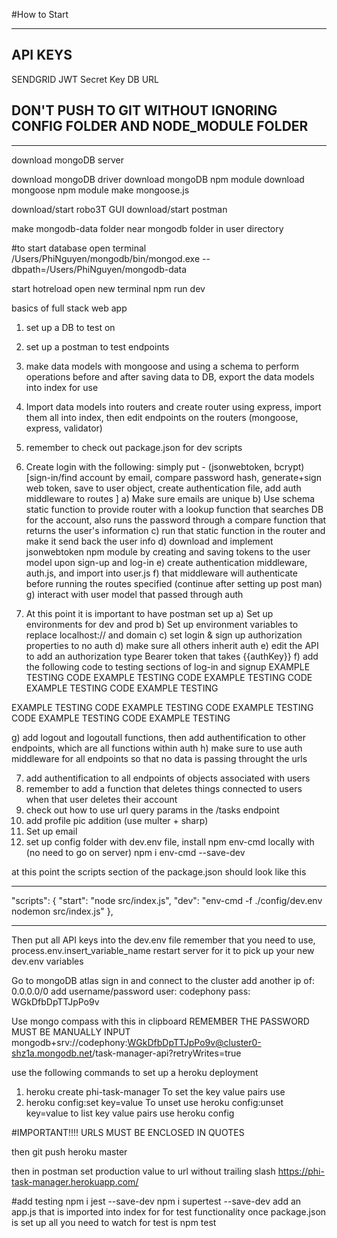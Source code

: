 #How to Start

**********************************************
API KEYS
--------------
SENDGRID
JWT Secret Key
DB URL

DON'T PUSH TO GIT WITHOUT IGNORING CONFIG FOLDER AND NODE_MODULE FOLDER
--------------
**********************************************

download mongoDB server

download mongoDB driver
download mongoDB npm module
download mongoose npm module
make mongoose.js
<!-- const mongoose = require('mongoose')

mongoose.connect('mongodb://127.0.0.1:27017/task-manager-api', {
    useNewUrlParser: true,
    useCreateIndex: true,
    useFindAndModify: false
}) -->

download/start robo3T GUI
download/start postman

make mongodb-data folder near mongodb folder in user directory

#to start database
open terminal
/Users/PhiNguyen/mongodb/bin/mongod.exe --dbpath=/Users/PhiNguyen/mongodb-data      

start hotreload
open new terminal
npm run dev


basics of full stack web app
1) set up a DB to test on
2) set up a postman to test endpoints
3) make data models with mongoose and using a schema to perform operations before and after saving data to DB, export the data models into index for use
4) Import data models into routers and create router using express, import them all into index, then edit endpoints on the routers (mongoose, express, validator)
5) remember to check out package.json for dev scripts
5) Create login with the following: simply put - (jsonwebtoken, bcrypt)
    [sign-in/find account by email, compare password hash, generate+sign web token, save to user object, create authentication file, add auth middleware to routes ]
    a) Make sure emails are unique
    b) Use schema static function to provide router with a lookup function that searches DB for the account, also runs the password through a compare function that returns the user's information
    c) run that static function in the router and make it send back the user info 
    d) download and implement jsonwebtoken npm module by creating and saving tokens to the user model
       upon sign-up and log-in
    e) create authentication middleware, auth.js, and import into user.js
    f) that middleware will authenticate before running the routes specified (continue after setting up post man)
    g) interact with user model that passed through auth

6) At this point it is important to have postman set up
    a) Set up environments for dev and prod
    b) Set up environment variables to replace localhost:// and domain
    c) set login & sign up authorization properties to no auth
    d) make sure all others inherit auth
    e) edit the API to add an authorization type Bearer token that takes {{authKey}}
    f) add the following code to testing sections of log-in and signup
EXAMPLE TESTING CODE EXAMPLE TESTING CODE EXAMPLE TESTING CODE EXAMPLE TESTING CODE EXAMPLE TESTING
    <!-- // only difference from sign up is that create user error is 201
    // this is important for ease of API testing
    if (pm.response.code === 200) {
        pm.environment.set('authToken', pm.response.json().token)
    } -->
EXAMPLE TESTING CODE EXAMPLE TESTING CODE EXAMPLE TESTING CODE EXAMPLE TESTING CODE EXAMPLE TESTING

g) add logout and logoutall functions, then add authentification to other endpoints, which
   are all functions within auth
h) make sure to use auth middleware for all endpoints so that no data is passing throught the urls

7) add authentification to all endpoints of objects associated with users
8) remember to add a function that deletes things connected to users when that user deletes their account
9) check out how to use url query params in the /tasks endpoint
10) add profile pic addition (use multer + sharp)
11) Set up email
12) set up config folder with dev.env file, install npm env-cmd locally with (no need to go on server)
npm i env-cmd --save-dev

at this point the scripts section of the package.json should look like this
*********************
  "scripts": {
    "start": "node src/index.js",
    "dev": "env-cmd -f ./config/dev.env nodemon src/index.js"
  },
*********************
Then put all API keys into the dev.env file
remember that you need to use, process.env.insert_variable_name
restart server for it to pick up your new dev.env variables

Go to mongoDB atlas
sign in and connect to the cluster
add another ip of:
0.0.0.0/0
add username/password
user: codephony
pass: WGkDfbDpTTJpPo9v

Use mongo compass with this in clipboard
REMEMBER THE PASSWORD MUST BE MANUALLY INPUT
mongodb+srv://codephony:WGkDfbDpTTJpPo9v@cluster0-shz1a.mongodb.net/task-manager-api?retryWrites=true

use the following commands to set up a heroku deployment
1) heroku create phi-task-manager
To set the key value pairs use
2) heroku config:set key=value 
To unset use
heroku config:unset key=value
to list key value pairs use 
heroku config

#IMPORTANT!!!! URLS MUST BE ENCLOSED IN QUOTES

then
git push heroku master

then in postman set production value to url without trailing slash
https://phi-task-manager.herokuapp.com/

#add testing
npm i jest --save-dev
npm i supertest --save-dev
add an app.js that is imported into index for for test functionality
once package.json is set up all you need to watch for test is
npm test